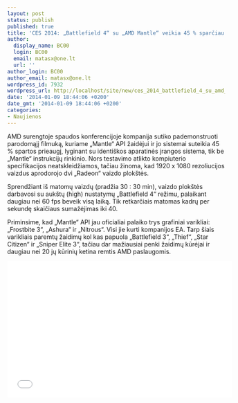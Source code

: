 ```yaml
---
layout: post
status: publish
published: true
title: 'CES 2014: „Battlefield 4“ su „AMD Mantle“ veikia 45 % sparčiau'
author:
  display_name: BC00
  login: BC00
  email: matasx@one.lt
  url: ''
author_login: BC00
author_email: matasx@one.lt
wordpress_id: 7932
wordpress_url: http://localhost/site/new/ces_2014_battlefield_4_su_amd_mantle_veikia_45__sparciau/
date: '2014-01-09 18:44:06 +0200'
date_gmt: '2014-01-09 18:44:06 +0200'
categories:
- Naujienos
---
```

<p>
	AMD surengtoje spaudos konferencijoje kompanija sutiko pademonstruoti parodomąjį filmuką, kuriame &bdquo;Mantle&ldquo; API žaidėjui ir jo sistemai suteikia 45 % spartos prieaugį, lyginant su identi&scaron;kos aparatinės įrangos sistema, tik be &bdquo;Mantle&ldquo; instrukcijų rinkinio. Nors testavimo atlikto kompiuterio specifikacijos neatskleidžiamos, tačiau žinoma, kad 1920 x 1080 rezoliucijos vaizdus aprodorojo dvi &bdquo;Radeon&ldquo; vaizdo plok&scaron;tės.</p>
<p>
	Sprendžiant i&scaron; matomų vaizdų (pradžia 30 : 30 min), vaizdo plok&scaron;tės darbavosi su auk&scaron;tų (high) nustatymų &bdquo;Battlefield 4&ldquo; režimu, palaikant daugiau nei 60 fps beveik visą laiką. Tik retkarčiais matomas kadrų per sekundę skaičiaus sumažėjimas iki 40.</p>
<p>
	Priminsime, kad &bdquo;Mantle&ldquo; API jau oficialiai palaiko trys grafiniai varikliai: &bdquo;Frostbite 3&ldquo;, &bdquo;Ashura&ldquo; ir &bdquo;Nitrous&ldquo;. Visi jie kurti kompanijos EA. Tarp &scaron;iais varikliais paremtų žaidimų kol kas papuola &bdquo;Battlefield 3&ldquo;, &bdquo;Thief&ldquo;, &bdquo;Star Citizen&ldquo; ir &bdquo;Sniper Elite 3&ldquo;, tačiau dar mažiausiai penki žaidimų kūrėjai ir daugiau nei 20 jų kūrinių ketina remtis AMD paslaugomis.</p>
<p>
	<iframe allowfullscreen="" frameborder="0" height="315" src="//www.youtube.com/embed/Ms16uGxQzSY" width="520"></iframe></p>
